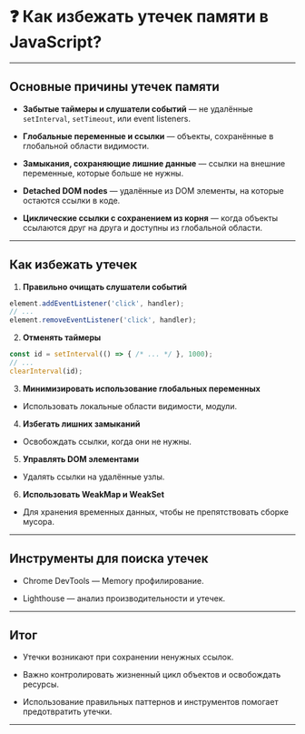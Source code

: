 # ❓ Как избежать утечек памяти в JavaScript?

---

## Основные причины утечек памяти

- **Забытые таймеры и слушатели событий** — не удалённые `setInterval`, `setTimeout`, или event listeners.

- **Глобальные переменные и ссылки** — объекты, сохранённые в глобальной области видимости.

- **Замыкания, сохраняющие лишние данные** — ссылки на внешние переменные, которые больше не нужны.

- **Detached DOM nodes** — удалённые из DOM элементы, на которые остаются ссылки в коде.

- **Циклические ссылки с сохранением из корня** — когда объекты ссылаются друг на друга и доступны из глобальной области.

---

## Как избежать утечек

1. **Правильно очищать слушатели событий**

```js
element.addEventListener('click', handler);
// ...
element.removeEventListener('click', handler);
```

2. **Отменять таймеры**

```js
const id = setInterval(() => { /* ... */ }, 1000);
// ...
clearInterval(id);
```

3. **Минимизировать использование глобальных переменных**

- Использовать локальные области видимости, модули.

4. **Избегать лишних замыканий**

- Освобождать ссылки, когда они не нужны.

5. **Управлять DOM элементами**

- Удалять ссылки на удалённые узлы.

6. **Использовать WeakMap и WeakSet**

- Для хранения временных данных, чтобы не препятствовать сборке мусора.

---

## Инструменты для поиска утечек

- Chrome DevTools — Memory профилирование.

- Lighthouse — анализ производительности и утечек.

---

## Итог

- Утечки возникают при сохранении ненужных ссылок.

- Важно контролировать жизненный цикл объектов и освобождать ресурсы.

- Использование правильных паттернов и инструментов помогает предотвратить утечки.

---
